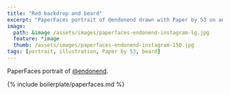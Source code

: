 ```yaml
---
title: "Red backdrop and beard"
excerpt: "PaperFaces portrait of @endonend drawn with Paper by 53 on an iPad."
image: 
  path: &image /assets/images/paperfaces-endonend-instagram-lg.jpg 
  feature: *image
  thumb: /assets/images/paperfaces-endonend-instagram-150.jpg
tags: [portrait, illustration, Paper by 53, beard]
---
```


PaperFaces portrait of [@endonend](http://instagram.com/endonend).

{% include boilerplate/paperfaces.md %}